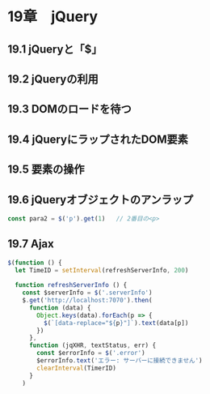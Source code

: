 # 19章　jQuery
## 19.1 jQueryと「$」

## 19.2 jQueryの利用

## 19.3 DOMのロードを待つ

## 19.4 jQueryにラップされたDOM要素

## 19.5 要素の操作

## 19.6 jQueryオブジェクトのアンラップ

```js
const para2 = $('p').get(1)   // 2番目の<p>
```

## 19.7 Ajax

```js
$(function () {
  let TimeID = setInterval(refreshServerInfo, 200)
  
  function refreshServerInfo () {
    const $serverInfo = $('.serverInfo')
    $.get('http://localhost:7070').then(
      function (data) {
        Object.keys(data).forEach(p => {
          $(`[data-replace="${p}"]`).text(data[p])
        })
      },
      function (jqXHR, textStatus, err) {
        const $errorInfo = $('.error')
        $errorInfo.text('エラー: サーバーに接続できません')
        clearInterval(TimerID)
      }
    )
